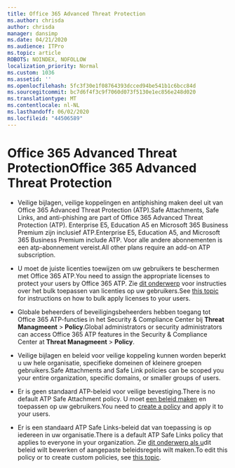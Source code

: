 ```yaml
---
title: Office 365 Advanced Threat Protection
ms.author: chrisda
author: chrisda
manager: dansimp
ms.date: 04/21/2020
ms.audience: ITPro
ms.topic: article
ROBOTS: NOINDEX, NOFOLLOW
localization_priority: Normal
ms.custom: 1036
ms.assetid: ''
ms.openlocfilehash: 5fc3f30e1f08764393dcced94be541b1c6bcc84d
ms.sourcegitcommit: bc7d6f4f3c9f7060d073f5130e1ec856e248d020
ms.translationtype: MT
ms.contentlocale: nl-NL
ms.lasthandoff: 06/02/2020
ms.locfileid: "44506589"
---
```

# <a name="office-365-advanced-threat-protection"></a><span data-ttu-id="349db-102">Office 365 Advanced Threat Protection</span><span class="sxs-lookup"><span data-stu-id="349db-102">Office 365 Advanced Threat Protection</span></span>

- <span data-ttu-id="349db-103">Veilige bijlagen, veilige koppelingen en antiphishing maken deel uit van Office 365 Advanced Threat Protection (ATP).</span><span class="sxs-lookup"><span data-stu-id="349db-103">Safe Attachments, Safe Links, and anti-phishing are part of Office 365 Advanced Threat Protection (ATP).</span></span> <span data-ttu-id="349db-104">Enterprise E5, Education A5 en Microsoft 365 Business Premium zijn inclusief ATP.</span><span class="sxs-lookup"><span data-stu-id="349db-104">Enterprise E5, Education A5, and Microsoft 365 Business Premium include ATP.</span></span> <span data-ttu-id="349db-105">Voor alle andere abonnementen is een atp-abonnement vereist.</span><span class="sxs-lookup"><span data-stu-id="349db-105">All other plans require an add-on ATP subscription.</span></span>

- <span data-ttu-id="349db-106">U moet de juiste licenties toewijzen om uw gebruikers te beschermen met Office 365 ATP.</span><span class="sxs-lookup"><span data-stu-id="349db-106">You need to assign the appropriate licenses to protect your users by Office 365 ATP.</span></span> <span data-ttu-id="349db-107">Zie [dit onderwerp](https://docs.microsoft.com/microsoft-365/admin/add-users/add-users) voor instructies over het bulk toepassen van licenties op uw gebruikers.</span><span class="sxs-lookup"><span data-stu-id="349db-107">See [this topic](https://docs.microsoft.com/microsoft-365/admin/add-users/add-users) for instructions on how to bulk apply licenses to your users.</span></span>

- <span data-ttu-id="349db-108">Globale beheerders of beveiligingsbeheerders hebben toegang tot Office 365 ATP-functies in het Security & Compliance Center bij **Threat Managmeent** \> **Policy**.</span><span class="sxs-lookup"><span data-stu-id="349db-108">Global administrators or security administrators can access Office 365 ATP features in the Security & Compliance Center at **Threat Managmeent** \> **Policy**.</span></span>

- <span data-ttu-id="349db-109">Veilige bijlagen en beleid voor veilige koppeling kunnen worden beperkt u uw hele organisatie, specifieke domeinen of kleinere groepen gebruikers.</span><span class="sxs-lookup"><span data-stu-id="349db-109">Safe Attachments and Safe Link policies can be scoped you your entire organization, specific domains, or smaller groups of users.</span></span>

- <span data-ttu-id="349db-110">Er is geen standaard ATP-beleid voor veilige bevestiging.</span><span class="sxs-lookup"><span data-stu-id="349db-110">There is no default ATP Safe Attachment policy.</span></span> <span data-ttu-id="349db-111">U moet [een beleid maken](https://docs.microsoft.com/microsoft-365/security/office-365-security/set-up-atp-safe-attachments-policies) en toepassen op uw gebruikers.</span><span class="sxs-lookup"><span data-stu-id="349db-111">You need to [create a policy](https://docs.microsoft.com/microsoft-365/security/office-365-security/set-up-atp-safe-attachments-policies) and apply it to your users.</span></span>

- <span data-ttu-id="349db-112">Er is een standaard ATP Safe Links-beleid dat van toepassing is op iedereen in uw organisatie.</span><span class="sxs-lookup"><span data-stu-id="349db-112">There is a default ATP Safe Links policy that applies to everyone in your organization.</span></span> <span data-ttu-id="349db-113">Zie [dit onderwerp als u](https://docs.microsoft.com/microsoft-365/security/office-365-security/set-up-atp-safe-links-policies)dit beleid wilt bewerken of aangepaste beleidsregels wilt maken.</span><span class="sxs-lookup"><span data-stu-id="349db-113">To edit this policy or to create custom policies, see [this topic](https://docs.microsoft.com/microsoft-365/security/office-365-security/set-up-atp-safe-links-policies).</span></span>
